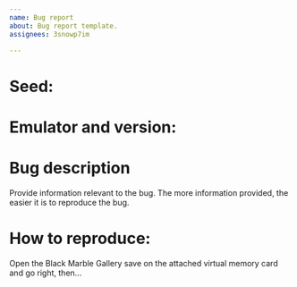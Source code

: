 ```yaml
---
name: Bug report
about: Bug report template.
assignees: 3snowp7im

---
```


# Seed:

# Emulator and version:

# Bug description
Provide information relevant to the bug. The more information provided, the easier it is to reproduce the bug.

# How to reproduce:
Open the Black Marble Gallery save on the attached virtual memory card and go right, then...
